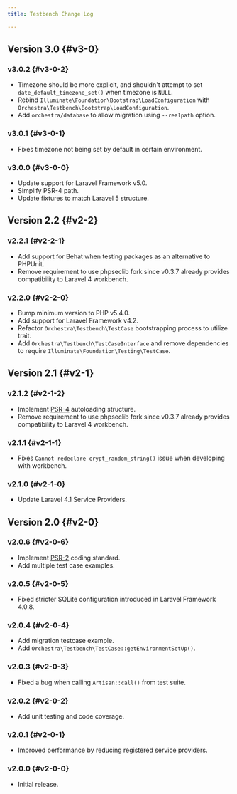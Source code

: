 ```yaml
---
title: Testbench Change Log

---
```


## Version 3.0 {#v3-0}

### v3.0.2 {#v3-0-2}

* Timezone should be more explicit, and shouldn't attempt to set `date_default_timezone_set()` when timezone is `NULL`.
* Rebind `Illuminate\Foundation\Bootstrap\LoadConfiguration` with `Orchestra\Testbench\Bootstrap\LoadConfiguration`.
* Add `orchestra/database` to allow migration using `--realpath` option.

### v3.0.1 {#v3-0-1}

* Fixes timezone not being set by default in certain environment.

### v3.0.0 {#v3-0-0}

* Update support for Laravel Framework v5.0.
* Simplify PSR-4 path.
* Update fixtures to match Laravel 5 structure.

## Version 2.2 {#v2-2}

### v2.2.1 {#v2-2-1}

* Add support for Behat when testing packages as an alternative to PHPUnit.
* Remove requirement to use phpseclib fork since v0.3.7 already provides compatibility to Laravel 4 workbench.

### v2.2.0 {#v2-2-0}

* Bump minimum version to PHP v5.4.0.
* Add support for Laravel Framework v4.2.
* Refactor `Orchestra\Testbench\TestCase` bootstrapping process to utilize trait.
* Add `Orchestra\Testbench\TestCaseInterface` and remove dependencies to require `Illuminate\Foundation\Testing\TestCase`.

## Version 2.1 {#v2-1}

### v2.1.2 {#v2-1-2}

* Implement [PSR-4](https://github.com/php-fig/fig-standards/blob/master/proposed/psr-4-autoloader/psr-4-autoloader.md) autoloading structure.
* Remove requirement to use phpseclib fork since v0.3.7 already provides compatibility to Laravel 4 workbench.

### v2.1.1 {#v2-1-1}

* Fixes `Cannot redeclare crypt_random_string()` issue when developing with workbench.

### v2.1.0 {#v2-1-0}

* Update Laravel 4.1 Service Providers.

## Version 2.0 {#v2-0}

### v2.0.6 {#v2-0-6}

* Implement [PSR-2](https://github.com/php-fig/fig-standards/blob/master/accepted/PSR-2-coding-style-guide.md) coding standard.
* Add multiple test case examples.

### v2.0.5 {#v2-0-5}

* Fixed stricter SQLite configuration introduced in Laravel Framework 4.0.8.

### v2.0.4 {#v2-0-4}

* Add migration testcase example.
* Add `Orchestra\Testbench\TestCase::getEnvironmentSetUp()`.

### v2.0.3 {#v2-0-3}

* Fixed a bug when calling `Artisan::call()` from test suite.

### v2.0.2 {#v2-0-2}

* Add unit testing and code coverage.

### v2.0.1 {#v2-0-1}

* Improved performance by reducing registered service providers.

### v2.0.0 {#v2-0-0}

* Initial release.
